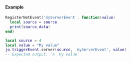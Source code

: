 <!-- #region server|jo.triggerEvent.server -->
#### Example
```lua
RegisterNetEvent('myServerEvent', function(value)
  local source = source
  print(source,data)
end)

local source = 4
local value = "My value"
jo.triggerEvent.server(source, 'myServerEvent', value)
-- Expected output: `4  My value`

```
<!-- #endregion server|jo.triggerEvent.server -->

